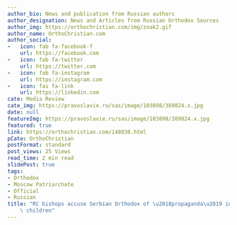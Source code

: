 ```yaml
---
author_bio: News and publication from Russian authors
author_designation: News and Articles from Russian Orthodox Sources
author_img: https://orthochristian.com/img/znak2.gif
author_name: OrthoChristian.com
author_social:
-   icon: fab fa-facebook-f
    url: https://facebook.com
-   icon: fab fa-twitter
    url: https://twitter.com
-   icon: fab fa-instagram
    url: https://instagram.com
-   icon: fas fa-link
    url: https://linkedin.com
cate: Media Review
cate_img: https://pravoslavie.ru/sas/image/103898/389824.x.jpg
date: null
featureImg: https://pravoslavie.ru/sas/image/103898/389824.x.jpg
featured: true
link: https://orthochristian.com/148038.html
pCate: OrthoChristian
postFormat: standard
post_views: 25 Views
read_time: 2 min read
slidePost: true
tags:
- Orthodox
- Moscow Patriarchate
- Official
- Russian
title: "RC bishops accuse Serbian Orthodox of \u2018propaganda\u2019 in canonizing\
    \ children"
---
```

